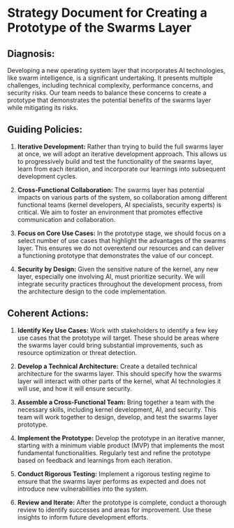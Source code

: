 # Strategy Document for Creating a Prototype of the Swarms Layer

## Diagnosis:

Developing a new operating system layer that incorporates AI technologies, like swarm intelligence, is a significant undertaking. It presents multiple challenges, including technical complexity, performance concerns, and security risks. Our team needs to balance these concerns to create a prototype that demonstrates the potential benefits of the swarms layer while mitigating its risks.

## Guiding Policies:

1. **Iterative Development:** Rather than trying to build the full swarms layer at once, we will adopt an iterative development approach. This allows us to progressively build and test the functionality of the swarms layer, learn from each iteration, and incorporate our learnings into subsequent development cycles.

2. **Cross-Functional Collaboration:** The swarms layer has potential impacts on various parts of the system, so collaboration among different functional teams (kernel developers, AI specialists, security experts) is critical. We aim to foster an environment that promotes effective communication and collaboration.

3. **Focus on Core Use Cases:** In the prototype stage, we should focus on a select number of use cases that highlight the advantages of the swarms layer. This ensures we do not overextend our resources and can deliver a functioning prototype that demonstrates the value of our concept.

4. **Security by Design:** Given the sensitive nature of the kernel, any new layer, especially one involving AI, must prioritize security. We will integrate security practices throughout the development process, from the architecture design to the code implementation.

## Coherent Actions:

1. **Identify Key Use Cases:** Work with stakeholders to identify a few key use cases that the prototype will target. These should be areas where the swarms layer could bring substantial improvements, such as resource optimization or threat detection.

2. **Develop a Technical Architecture:** Create a detailed technical architecture for the swarms layer. This should specify how the swarms layer will interact with other parts of the kernel, what AI technologies it will use, and how it will ensure security.

3. **Assemble a Cross-Functional Team:** Bring together a team with the necessary skills, including kernel development, AI, and security. This team will work together to design, develop, and test the swarms layer prototype.

4. **Implement the Prototype:** Develop the prototype in an iterative manner, starting with a minimum viable product (MVP) that implements the most fundamental functionalities. Regularly test and refine the prototype based on feedback and learnings from each iteration.

5. **Conduct Rigorous Testing:** Implement a rigorous testing regime to ensure that the swarms layer performs as expected and does not introduce new vulnerabilities into the system.

6. **Review and Iterate:** After the prototype is complete, conduct a thorough review to identify successes and areas for improvement. Use these insights to inform future development efforts.